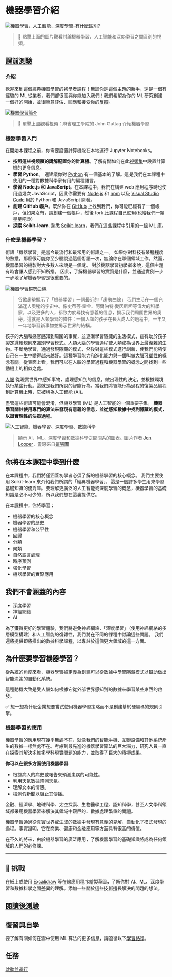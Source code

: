 # 機器學習介紹

[![機器學習，人工智能，深度學習-有什麽區別?](https://img.youtube.com/vi/lTd9RSxS9ZE/0.jpg)](https://youtu.be/lTd9RSxS9ZE "機器學習，人工智能，深度學習-有什麽區別?")

> 🎥 點擊上面的圖片觀看討論機器學習、人工智能和深度學習之間區別的視頻。
## [課前測驗](https://white-water-09ec41f0f.azurestaticapps.net/quiz/1/)

### 介紹

歡迎來到這個經典機器學習的初學者課程！無論你是這個主題的新手，還是一個有經驗的 ML 從業者，我們都很高興你能加入我們！我們希望為你的 ML 研究創建一個好的開始，並很樂意評估、回應和接受你的[反饋](https://github.com/microsoft/ML-For-Beginners/discussions)。

[![機器學習簡介](https://img.youtube.com/vi/h0e2HAPTGF4/0.jpg)](https://youtu.be/h0e2HAPTGF4 "Introduction to ML")

> 🎥 單擊上圖觀看視頻：麻省理工學院的 John Guttag 介紹機器學習
### 機器學習入門
在開始本課程之前，你需要設置計算機能在本地運行 Jupyter Notebooks。

- **按照這些視頻裏的講解配置你的計算機**。了解有關如何在此[視頻集](https://www.youtube.com/playlist?list=PLlrxD0HtieHhS8VzuMCfQD4uJ9yne1mE6)中設置計算機的更多信息。
- **學習 Python**。 還建議你對 [Python](https://docs.microsoft.com/learn/paths/python-language/?WT.mc_id=academic-15963-cxa) 有一個基本的了解。這是我們在本課程中使用的一種對數據科學家有用的編程語言。
- **學習 Node.js 和 JavaScript**。在本課程中，我們在構建 web 應用程序時也使用過幾次 JavaScript，因此你需要有 [Node.js](https://nodejs.org) 和 [npm](https://www.npmjs.com/) 以及 [Visual Studio Code](https://code.visualstudio.com/) 用於 Python 和 JavaScript 開發。
- **創建 GitHub 帳戶**。既然你在 [GitHub](https://github.com) 上找到我們，你可能已經有了一個帳戶，但如果沒有，請創建一個帳戶，然後 fork 此課程自己使用(也給我們一顆星星吧😊) 
- **探索 Scikit-learn**. 熟悉 [Scikit-learn]([https://scikit-learn.org/stable/user_guide.html)，我們在這些課程中引用的一組 ML 庫。

### 什麽是機器學習？

術語「機器學習」是當今最流行和最常用的術語之一。 如果你對科技有某種程度的熟悉，那麽很可能你至少聽說過這個術語一次，無論你在哪個領域工作。然而，機器學習的機製對大多數人來說是一個謎。 對於機器學習初學者來說，這個主題有時會讓人感到不知所措。 因此，了解機器學習的實質是什麽，並通過實例一步一步地了解機器學習是很重要的。

![機器學習趨勢曲線](../images/hype.png)

> 谷歌趨勢顯示了「機器學習」一詞最近的「趨勢曲線」
我們生活在一個充滿迷人奧秘的宇宙中。像史蒂芬·霍金、阿爾伯特·愛因斯坦等偉大的科學家，以及更多的人，都致力於尋找有意義的信息，揭示我們周圍世界的奧秘。這就是人類學習的條件：一個人類的孩子在長大成人的過程中，一年又一年地學習新事物並揭示世界的結構。

孩子的大腦和感官感知到周圍的事實，並逐漸學習隱藏的生活模式，這有助於孩子製定邏輯規則來識別學習模式。人類大腦的學習過程使人類成為世界上最復雜的生物。不斷地學習，通過發現隱藏的模式，然後對這些模式進行創新，使我們能夠使自己在一生中變得越來越好。這種學習能力和進化能力與一個叫做[大腦可塑性](https://www.simplypsychology.org/brain-plasticity.html)的概念有關。從表面上看，我們可以在人腦的學習過程和機器學習的概念之間找到一些動機上的相似之處。

[人腦](https://www.livescience.com/29365-human-brain.html) 從現實世界中感知事物，處理感知到的信息，做出理性的決定，並根據環境執行某些行動。這就是我們所說的智能行為。當我們將智能行為過程的復製品編程到計算機上時，它被稱為人工智能 (AI)。

盡管這些術語可能會混淆，但機器學習 (ML) 是人工智能的一個重要子集。 **機器學習關註使用專門的算法來發現有意義的信息，並從感知數據中找到隱藏的模式，以證實理性的決策過程**。

![人工智能、機器學習、深度學習、數據科學](../images/ai-ml-ds.png)

> 顯示 AI、ML、深度學習和數據科學之間關系的圖表。圖片作者 [Jen Looper](https://twitter.com/jenlooper)，靈感來自[這張圖](https://softwareengineering.stackexchange.com/questions/366996/distinction-between-ai-ml-neural-networks-deep-learning-and-data-mining)
## 你將在本課程中學到什麽

在本課程中，我們將僅涵蓋初學者必須了解的機器學習的核心概念。 我們主要使用 Scikit-learn 來介紹我們所謂的「經典機器學習」，這是一個許多學生用來學習基礎知識的優秀庫。要理解更廣泛的人工智能或深度學習的概念，機器學習的基礎知識是必不可少的，所以我們想在這裏提供它。

在本課程中，你將學習：

- 機器學習的核心概念
- 機器學習的歷史
- 機器學習和公平性
- 回歸
- 分類
- 聚類
- 自然語言處理
- 時序預測
- 強化學習
- 機器學習的實際應用
## 我們不會涵蓋的內容

- 深度學習
- 神經網絡
- AI
  
為了獲得更好的學習體驗，我們將避免神經網絡、「深度學習」（使用神經網絡的多層模型構建）和人工智能的復雜性，我們將在不同的課程中討論這些問題。 我們還將提供即將推出的數據科學課程，以專註於這個更大領域的這一方面。
## 為什麽要學習機器學習？

從系統的角度來看，機器學習被定義為創建可以從數據中學習隱藏模式以幫助做出智能決策的自動化系統。

這種動機大致是受人腦如何根據它從外部世界感知到的數據來學習某些東西的啟發。

✅ 想一想為什麽企業想要嘗試使用機器學習策略而不是創建基於硬編碼的規則引擎。

### 機器學習的應用

機器學習的應用現在幾乎無處不在，就像我們的智能手機、互聯設備和其他系統產生的數據一樣無處不在。考慮到最先進的機器學習算法的巨大潛力，研究人員一直在探索其解決多維多學科現實問題的能力，並取得了巨大的積極成果。

**你可以在很多方面使用機器學習**:

- 根據病人的病史或報告來預測患病的可能性。
- 利用天氣數據預測天氣。
- 理解文本的情感。
- 檢測假新聞以阻止其傳播。

金融、經濟學、地球科學、太空探索、生物醫學工程、認知科學，甚至人文學科領域都采用機器學習來解決其領域中艱巨的、數據處理繁重的問題。

機器學習通過從真實世界或生成的數據中發現有意義的見解，自動化了模式發現的過程。事實證明，它在商業、健康和金融應用等方面具有很高的價值。

在不久的將來，由於機器學習的廣泛應用，了解機器學習的基礎知識將成為任何領域的人們的必修課。

---
## 🚀 挑戰

在紙上或使用 [Excalidraw](https://excalidraw.com/) 等在線應用程序繪製草圖，了解你對 AI、ML、深度學習和數據科學之間差異的理解。添加一些關於這些技術擅長解決的問題的想法。

## [閱讀後測驗](https://white-water-09ec41f0f.azurestaticapps.net/quiz/2/)

## 復習與自學

要了解有關如何在雲中使用 ML 算法的更多信息，請遵循以下[學習路徑](https://docs.microsoft.com/learn/paths/create-no-code-predictive-models-azure-machine-learning/?WT.mc_id=academic-15963-cxa)。

## 任務

[啟動並運行](assignment.zh-tw.md)
